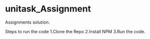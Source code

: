 # unitask_Assignment
Assignments solution.

Steps to run the code
1.Clone the Repo
2.Install NPM
3.Run the code.
